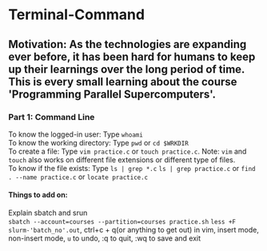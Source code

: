 # Terminal-Command
## Motivation: As the technologies are expanding ever before, it has been hard for humans to keep up their learnings over the long period of time. This is every small learning about the course 'Programming Parallel Supercomputers'. 

### Part 1: Command Line  
To know the logged-in user: Type `whoami` <br />
To know the working directory: Type `pwd` or `cd $WRKDIR` <br />
To create a file: Type `vim practice.c` or `touch practice.c`. Note: `vim` and `touch` also works on different file extensions or different type of files. <br />
To know if the file exists: Type `ls | grep *.c` `ls | grep practice.c` or `find . --name practice.c` or `locate practice.c` <br />

#### Things to add on:
Explain sbatch and srun <br />
`sbatch --account=courses --partition=courses practice.sh`
`less +F slurm-'batch_no'.out`, ctrl+c + q(or anything to get out)
in vim, insert mode, 
non-insert mode, `u` to undo, :q to quit, :wq to save and exit



